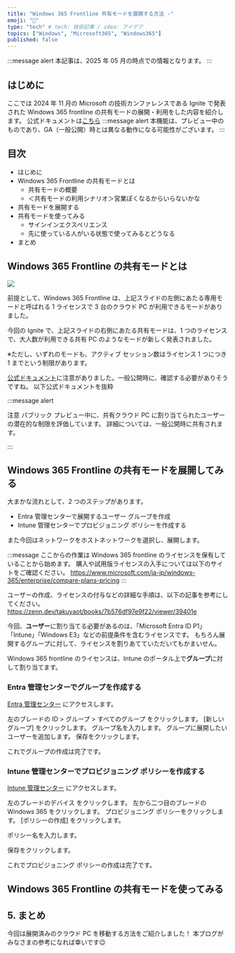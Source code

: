 ```yaml
---
title: "Windows 365 Frontline 共有モードを展開する方法 -"
emoji: "🚁"
type: "tech" # tech: 技術記事 / idea: アイデア
topics: ["Windows", "Microsoft365", "Windows365"]
published: false
---
```


:::message alert
本記事は、2025 年 05 月の時点での情報となります。
:::

## はじめに
ここでは 2024 年 11 月の Microsoft の技術カンファレンスである Ignite で発表された Windows 365 frontline の共有モードの展開・利用をした内容を紹介します。
公式ドキュメントは[こちら](https://learn.microsoft.com/ja-jp/windows-365/enterprise/introduction-windows-365-frontline#windows-365-frontline-in-shared-mode-preview)
:::message alert
本機能は、プレビュー中のものであり、GA（一般公開）時とは異なる動作になる可能性がございます。
:::

## 目次

- はじめに
- Windows 365 Frontline の共有モードとは
    - 共有モードの概要
    - ＜共有モードの利用シナリオ＞営業ぽくなるからいらないかな
- 共有モードを展開する
- 共有モードを使ってみる
    - サインインエクスペリエンス
    - 先に使っている人がいる状態で使ってみるとどうなる
- まとめ

## Windows 365 Frontline の共有モードとは
![](https://storage.googleapis.com/zenn-user-upload/5c888c80075f-20241204.png)

前提として、Windows 365 Frontline は、上記スライドの左側にあたる専用モードと呼ばれる 1 ライセンスで 3 台のクラウド PC が利用できるモードがありました。

今回の Ignite で、上記スライドの右側にあたる共有モードは、1 つのライセンスで、大人数が利用できる共有 PC のようなモードが新しく発表されました。

※ただし、いずれのモードも、アクティブ セッション数はライセンス 1 つにつき 1 までという制限があります。

[公式ドキュメント](https://learn.microsoft.com/ja-jp/windows-365/enterprise/introduction-windows-365-frontline#windows-365-frontline-in-shared-mode-preview)に注意がありました。一般公開時に、確認する必要がありそうですね。
以下公式ドキュメントを抜粋

:::message alert

注意
パブリック プレビュー中に、共有クラウド PC に割り当てられたユーザーの潜在的な制限を評価しています。 詳細については、一般公開時に共有されます。

:::

## Windows 365 Frontline の共有モードを展開してみる

大まかな流れとして、2 つのステップがあります。
- Entra 管理センターで展開するユーザー グループを作成
- Intune 管理センターでプロビジョニング ポリシーを作成する

また今回はネットワークをホストネットワークを選択し、展開します。

:::message
ここからの作業は Windows 365 frontline のライセンスを保有していることから始めます。
購入や試用版ライセンスの入手については以下のサイトをご確認ください。
https://www.microsoft.com/ja-jp/windows-365/enterprise/compare-plans-pricing
:::

ユーザーの作成、ライセンスの付与などの詳細な手順は、以下の記事を参考にしてください。
https://zenn.dev/takuyaot/books/7b576df97e9f22/viewer/39401e

今回、**ユーザー**に割り当てる必要があるのは、「Microsoft Entra ID P1」「Intune」「Windows E3」などの前提条件を含むライセンスです。
もちろん展開するグループに対して、ライセンスを割りあてていただいてもかまいせん。

Windows 365 frontline のライセンスは、Intune のポータル上で**グループ**に対して割り当てます。

### Entra 管理センターでグループを作成する

[Entra 管理センター](https://entra.microsoft.com/) にアクセスします。

左のブレードの ID > グループ > すべてのグループ をクリックします。
[新しいグループ] をクリックします。
グループ名を入力します。
グループに展開したいユーザーを追加します。
保存をクリックします。

これでグループの作成は完了です。

### Intune 管理センターでプロビジョニング ポリシーを作成する

[Intune 管理センター](https://intune.microsoft.com/) にアクセスします。

左のブレードのデバイス をクリックします。
左から二つ目のブレードの Windows 365 をクリックします。
プロビジョニング ポリシーをクリックします。
[ポリシーの作成] をクリックします。

ポリシー名を入力します。


保存をクリックします。

これでプロビジョニング ポリシーの作成は完了です。

## Windows 365 Frontline の共有モードを使ってみる


## 5. まとめ
今回は展開済みのクラウド PC を移動する方法をご紹介しました！
本ブログがみなさまの参考になれば幸いです😉








